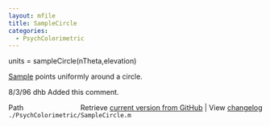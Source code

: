 ```yaml
---
layout: mfile
title: SampleCircle
categories:
  - PsychColorimetric
---
```


units = sampleCircle\(nTheta,elevation\)

[Sample](/docs/Sample) points uniformly around a circle.

8/3/96  dhb  Added this comment.


<div class="code_header" style="text-align:right;">
  <span style="float:left;">Path&nbsp;&nbsp;</span> <span class="counter">Retrieve <a href=
  "https://raw.github.com/Psychtoolbox-3/Psychtoolbox-3/beta/./PsychColorimetric/SampleCircle.m">current version from GitHub</a> | View <a href=
  "https://github.com/Psychtoolbox-3/Psychtoolbox-3/commits/beta/./PsychColorimetric/SampleCircle.m">changelog</a></span>
</div>
<div class="code">
  <code>./PsychColorimetric/SampleCircle.m</code>
</div>

